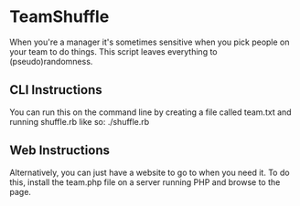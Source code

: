 TeamShuffle
===========

When you're a manager it's sometimes sensitive when you pick people on your team to do things. This script leaves everything to (pseudo)randomness.

## CLI Instructions

You can run this on the command line by creating a file called team.txt and running shuffle.rb like so: ./shuffle.rb

## Web Instructions

Alternatively, you can just have a website to go to when you need it. To do this, install the team.php file on a server running PHP and browse to the page.
